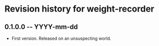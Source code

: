 # Revision history for weight-recorder

## 0.1.0.0 -- YYYY-mm-dd

* First version. Released on an unsuspecting world.
